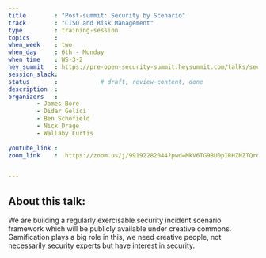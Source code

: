 ```yaml
---
title        : "Post-summit: Security by Scenario"
track        : "CISO and Risk Management"
type         : training-session
topics       :
when_week    : two
when_day     : 6th - Monday
when_time    : WS-3-2
hey_summit   : https://pre-open-security-summit.heysummit.com/talks/security-by-scenario/
session_slack:
status       :            # draft, review-content, done
description  :
organizers   : 
        - James Bore
        - Didar Gelici
        - Ben Schofield
        - Nick Drage
        - Wallaby Curtis
     
youtube_link : 
zoom_link    :  https://zoom.us/j/99192282044?pwd=MkV6TG9BU0pIRHZNZTQrdGxUaG9kZz09


---
```

## About this talk:

We are building a regularly exercisable security incident scenario framework which will be publicly available under creative commons. 
Gamification plays a big role in this, we need creative people, not necessarily security experts but have interest in security.
